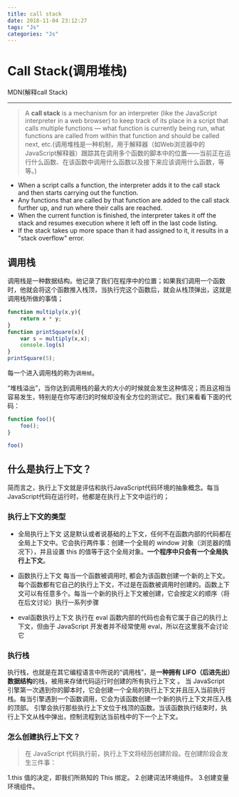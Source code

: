 ```yaml
---
title: call stack
date: 2018-11-04 23:12:27
tags: "Js"
categories: "Js"
---
```


# Call Stack(调用堆栈)

MDN(解释call Stack)

-----------

> A **call stack** is a mechanism for an interpreter (like the JavaScript interpreter in a web browser) to keep track of its place in a script that calls multiple functions — what function is currently being run, what functions are called from within that function and should be called next, etc.(调用堆栈是一种机制，用于解释器（如Web浏览器中的JavaScript解释器）跟踪其在调用多个函数的脚本中的位置——当前正在运行什么函数、在该函数中调用什么函数以及接下来应该调用什么函数，等等。)

* When a script calls a function, the interpreter adds it to the call stack and then starts carrying out the function.
* Any functions that are called by that function are added to the call stack further up, and run where their calls are reached.
* When the current function is finished, the interpreter takes it off the stack and resumes execution where it left off in the last code listing.
* If the stack takes up more space than it had assigned to it, it results in a "stack overflow" error.


## 调用栈

调用栈是一种数据结构。他记录了我们在程序中的位置；如果我们调用一个函数时，他就会将这个函数推入栈顶，当执行完这个函数后，就会从栈顶弹出，这就是调用栈所做的事情；

```js
function multiply(x,y){
    return x * y;
}
function printSquare(x){
    var s = multiply(x,x);
    console.log(s)
}
printSquare(5);

```

每一个进入调用栈的称为`调用帧`。
<!-- more -->
“堆栈溢出”，当你达到调用栈的最大的大小的时候就会发生这种情况；而且这相当容易发生，特别是在你写递归的时候却没有全方位的测试它。我们来看看下面的代码：

```js
function foo(){
    foo();
}

foo()
```

## 什么是执行上下文？

简而言之，执行上下文就是评估和执行JavaScript代码环境的抽象概念。每当JavaScript代码在运行时，他都是在执行上下文中运行的；

### 执行上下文的类型

* 全局执行上下文  这是默认或者说基础的上下文，任何不在函数内部的代码都在全局上下文中。它会执行两件事：创建一个全局的 window 对象（浏览器的情况下），并且设置 this 的值等于这个全局对象。**一个程序中只会有一个全局执行上下文**。

* 函数执行上下文  每当一个函数被调用时, 都会为该函数创建一个新的上下文。每个函数都有它自己的执行上下文，不过是在函数被调用时创建的。函数上下文可以有任意多个。每当一个新的执行上下文被创建，它会按定义的顺序（将在后文讨论）执行一系列步骤

* eval函数执行上下文 执行在 eval 函数内部的代码也会有它属于自己的执行上下文，但由于 JavaScript 开发者并不经常使用 eval，所以在这里我不会讨论它

### 执行栈

执行栈，也就是在其它编程语言中所说的“调用栈”，是**一种拥有 LIFO（后进先出）数据结构**的栈，被用来存储代码运行时创建的所有执行上下文
。
当 JavaScript 引擎第一次遇到你的脚本时，它会创建一个全局的执行上下文并且压入当前执行栈。每当引擎遇到一个函数调用，它会为该函数创建一个新的执行上下文并压入栈的顶部。
引擎会执行那些执行上下文位于栈顶的函数。当该函数执行结束时，执行上下文从栈中弹出，控制流程到达当前栈中的下一个上下文。

### 怎么创建执行上下文？

>在 JavaScript 代码执行前，执行上下文将经历创建阶段。在创建阶段会发生三件事：

1.this 值的决定，即我们所熟知的 This 绑定。
2.创建词法环境组件。
3.创建变量环境组件。